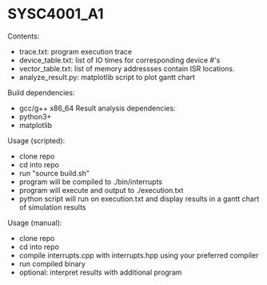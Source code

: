 # SYSC4001_A1

Contents:
  - trace.txt: program execution trace
  - device_table.txt: list of IO times for corresponding device #'s
  - vector_table.txt: list of memory addressses contain ISR locations.
  - analyze_result.py: matplotlib script to plot gantt chart

Build dependencies:
  - gcc/g++ x86_64
Result analysis dependencies:
  - python3+
  - matplotlib

Usage (scripted):
  - clone repo
  - cd into repo
  - run "source build.sh"
  - program will be compiled to ./bin/interrupts 
  - program will execute and output to ./execution.txt
  - python script will run on execution.txt and display results in a gantt chart of simulation results

Usage (manual):
  - clone repo
  - cd into repo
  - compile interrupts.cpp with interrupts.hpp using your preferred compiler
  - run compiled binary
  - optional: interpret results with additional program 
